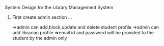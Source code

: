 System Design for the Library Management System

1. First create admin section ...
     
    =>admin can add,block,update and delete student profile 
    =>admin can add librarian profile
    =>email id and password will be provided to the student by the admin only